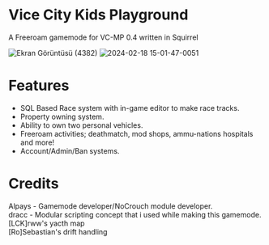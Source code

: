 # Vice City Kids Playground
A Freeroam gamemode for VC-MP 0.4 written in Squirrel

![Ekran Görüntüsü (4382)](https://github.com/Alpays/miamicity-freeroam/assets/73616321/80f04a67-25b6-4a23-96b3-f7558bbc364e)
![2024-02-18 15-01-47-0051](https://github.com/Alpays/miamicity-freeroam/assets/73616321/8bc94bd9-15ad-4b58-ab8a-96b13131ea67)


# Features
* SQL Based Race system with in-game editor to make race tracks.
* Property owning system.
* Ability to own two personal vehicles.
* Freeroam activities; deathmatch, mod shops, ammu-nations hospitals and more!
* Account/Admin/Ban systems.

# Credits
Alpays - Gamemode developer/NoCrouch module developer. \
dracc - Modular scripting concept that i used while making this gamemode. \
[LCK]rww's yacth map \
[Ro]Sebastian's drift handling 
